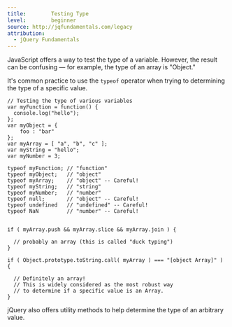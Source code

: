 ```yaml
---
title:        Testing Type
level:        beginner
source: http://jqfundamentals.com/legacy
attribution: 
  - jQuery Fundamentals
---
```


JavaScript offers a way to test the type of a variable. However, the result can be confusing &#8212; for example, the type of an array is "Object."

It's common practice to use the `typeof` operator when trying to determining the type of a specific value.

```
// Testing the type of various variables
var myFunction = function() {
  console.log("hello");
};
var myObject = {
	foo : "bar"
};
var myArray = [ "a", "b", "c" ];
var myString = "hello";
var myNumber = 3;

typeof myFunction; // "function"
typeof myObject;   // "object"
typeof myArray;    // "object" -- Careful!
typeof myString;   // "string"
typeof myNumber;   // "number"
typeof null;       // "object" -- Careful!
typeof undefined   // "undefined" -- Careful!
typeof NaN         // "number" -- Careful!


if ( myArray.push && myArray.slice && myArray.join ) {

  // probably an array (this is called "duck typing")
}

if ( Object.prototype.toString.call( myArray ) === "[object Array]" ) {

  // Definitely an array!
  // This is widely considered as the most robust way
  // to determine if a specific value is an Array.
}
```

jQuery also offers utility methods to help determine the type of an arbitrary value.
